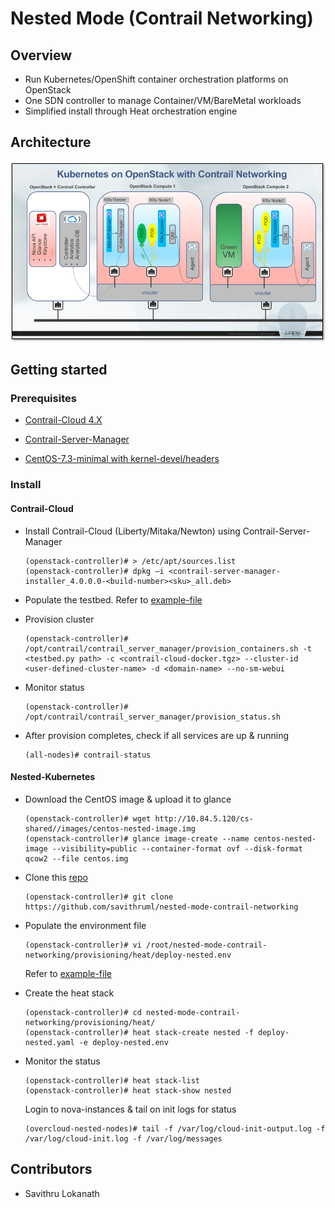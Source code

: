 # Nested Mode (Contrail Networking)

## Overview

* Run Kubernetes/OpenShift container orchestration platforms on OpenStack
* One SDN controller to manage Container/VM/BareMetal workloads
* Simplified install through Heat orchestration engine

## Architecture

![Architecture](screenshots/nested-k8s-contrail.png)

## Getting started

### Prerequisites

* [Contrail-Cloud 4.X](https://www.juniper.net/support/downloads/?p=contrail#sw)

* [Contrail-Server-Manager](https://www.juniper.net/support/downloads/?p=contrail#sw)

* [CentOS-7.3-minimal with kernel-devel/headers](http://10.84.5.120/cs-shared//images/centos-nested-image.img)


### Install

#### Contrail-Cloud

* Install Contrail-Cloud (Liberty/Mitaka/Newton) using Contrail-Server-Manager

      (openstack-controller)# > /etc/apt/sources.list
      (openstack-controller)# dpkg –i <contrail-server-manager-installer_4.0.0.0-<build-number><sku>_all.deb>
  
* Populate the testbed. Refer to [example-file](https://github.com/savithruml/nested-mode-contrail-networking/tree/master/examples/testbed.py)
      
* Provision cluster

      (openstack-controller)# /opt/contrail/contrail_server_manager/provision_containers.sh -t <testbed.py path> -c <contrail-cloud-docker.tgz> --cluster-id <user-defined-cluster-name> -d <domain-name> --no-sm-webui
      
* Monitor status

      (openstack-controller)# /opt/contrail/contrail_server_manager/provision_status.sh
      
* After provision completes, check if all services are up & running

      (all-nodes)# contrail-status

#### Nested-Kubernetes      

* Download the CentOS image & upload it to glance

      (openstack-controller)# wget http://10.84.5.120/cs-shared//images/centos-nested-image.img
      (openstack-controller)# glance image-create --name centos-nested-image --visibility=public --container-format ovf --disk-format qcow2 --file centos.img
      
* Clone this [repo](https://github.com/savithruml/nested-mode-contrail-networking)

      (openstack-controller)# git clone https://github.com/savithruml/nested-mode-contrail-networking

* Populate the environment file

      (openstack-controller)# vi /root/nested-mode-contrail-networking/provisioning/heat/deploy-nested.env
      
  Refer to [example-file](https://github.com/savithruml/nested-mode-contrail-networking/blob/master/examples/example-nested-k8s.env)
  
* Create the heat stack

      (openstack-controller)# cd nested-mode-contrail-networking/provisioning/heat/
      (openstack-controller)# heat stack-create nested -f deploy-nested.yaml -e deploy-nested.env
      
* Monitor the status

      (openstack-controller)# heat stack-list
      (openstack-controller)# heat stack-show nested
  
  Login to nova-instances & tail on init logs for status
  
      (overcloud-nested-nodes)# tail -f /var/log/cloud-init-output.log -f /var/log/cloud-init.log -f /var/log/messages
      
## Contributors
  
* Savithru Lokanath
